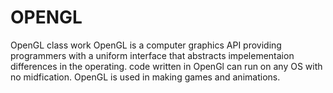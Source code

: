 # OPENGL
OpenGL class work
 OpenGL is a computer graphics API providing programmers with a uniform interface that abstracts impelementaion differences in the operating. code written in OpenGl can run on any OS with no midfication.
 OpenGL is used in making games and animations.
